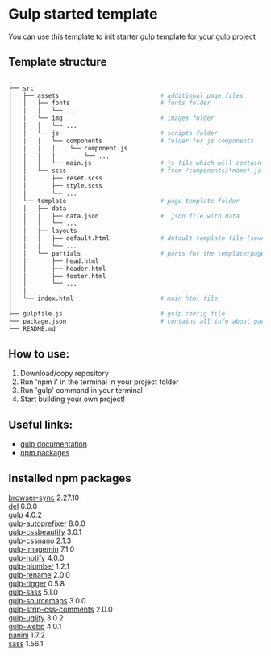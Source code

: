 # Gulp started template
You can use this template to init starter gulp template for your gulp project

## Template structure 
```bash
.
├── src
│   ├── assets                            # additional page files
│   │   ├── fonts                         # fonts folder
│   │   │   └── ...
│   │   └── img                           # images folder
│   │   │   └── ...
│   │   └── js                            # scripts folder
│   │   │   └── components                # folder for js components
│   │   │   │    └── component.js
│   │   │   │        └── ...
│   │   │   └── main.js                   # js file which will contain all the code 
│   │   └── scss                          # from /components/*name*.js files
│   │       ├── reset.scss
│   │       ├── style.scss
│   │       └── ...
│   └── template                          # page template folder
│   │   ├── data
│   │   │   ├── data.json                 # .json file with data
│   │   │   └── ...
│   │   ├── layouts
│   │   │   ├── default.html              # default template file (several tempaltes could be created)
│   │   │   └── ...
│   │   └── partials                      # parts for the template/page
│   │       ├── head.html
│   │       ├── header.html
│   │       ├── footer.html
│   │       └── ...
│   │    
│   └── index.html                        # main html file
│
├── gulpfile.js                           # gulp config file
└── package.json                          # contains all info about packages/project
└── README.md
```

## How to use:  
1. Download/copy repository 
2. Run 'npm i' in the terminal in your project folder
3. Run 'gulp' command in your terminal 
4. Start building your own project!

## Useful links:
- [gulp documentation](https://gulpjs.com/)
- [npm packages](https://www.npmjs.com/)

## Installed npm packages
[browser-sync](https://www.npmjs.com/) 2.27.10  
[del](https://www.npmjs.com/) 6.0.0  
[gulp](https://www.npmjs.com/) 4.0.2  
[gulp-autoprefixer](https://www.npmjs.com/) 8.0.0  
[gulp-cssbeautify](https://www.npmjs.com/) 3.0.1  
[gulp-cssnano](https://www.npmjs.com/) 2.1.3  
[gulp-imagemin](https://www.npmjs.com/) 7.1.0  
[gulp-notify](https://www.npmjs.com/) 4.0.0  
[gulp-plumber](https://www.npmjs.com/) 1.2.1  
[gulp-rename](https://www.npmjs.com/) 2.0.0  
[gulp-rigger](https://www.npmjs.com/) 0.5.8  
[gulp-sass](https://www.npmjs.com/) 5.1.0  
[gulp-sourcemaps](https://www.npmjs.com/) 3.0.0  
[gulp-strip-css-comments](https://www.npmjs.com/) 2.0.0  
[gulp-uglify](https://www.npmjs.com/) 3.0.2  
[gulp-webp](https://www.npmjs.com/) 4.0.1  
[panini](https://www.npmjs.com/) 1.7.2  
[sass](https://www.npmjs.com/) 1.56.1  
